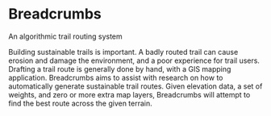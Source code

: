 # Breadcrumbs
An algorithmic trail routing system

Building sustainable trails is important. A badly routed trail can cause erosion and damage the environment, and a poor experience for trail users.
Drafting a trail route is generally done by hand, with a GIS mapping application. Breadcrumbs aims to assist with research on how to automatically generate sustainable trail routes. Given elevation data, a set of weights, and zero or more extra map layers, Breadcrumbs will attempt to find the best route across the given terrain.
